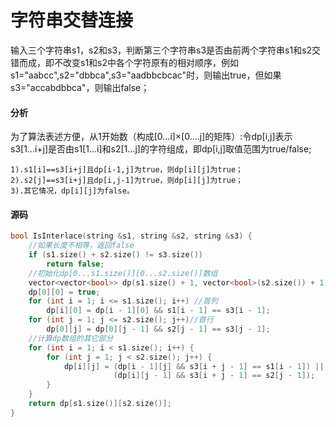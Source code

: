 # 字符串交替连接


输入三个字符串s1，s2和s3，判断第三个字符串s3是否由前两个字符串s1和s2交错而成，即不改变s1和s2中各个字符原有的相对顺序，例如s1="aabcc",s2="dbbca",s3="aadbbcbcac"时，则输出true，但如果s3="accabdbbca"，则输出false；

#### 分析

为了算法表述方便，从1开始数（构成[0...i]×[0....j]的矩阵）:令dp[i,j]表示s3[1...i+j]是否由s1[1...i]和s2[1...j]的字符组成，即dp[i,j]取值范围为true/false;

```
1).s1[i]==s3[i+j]且dp[i-1,j]为true，则dp[i][j]为true；
2).s2[j]==s3[i+j]且dp[i,j-1]为true，则dp[i][j]为true；
3).其它情况，dp[i][j]为false。
```

#### 源码

```cpp
bool IsInterlace(string &s1, string &s2, string &s3) {
    //如果长度不相等，返回false
    if (s1.size() + s2.size() != s3.size())
        return false;
    //初始化dp[0...s1.size()][0...s2.size()]数组
    vector<vector<bool>> dp(s1.size() + 1, vector<bool>(s2.size()) + 1);
    dp[0][0] = true;
    for (int i = 1; i <= s1.size(); i++) //首列
        dp[i][0] = dp[i - 1][0] && s1[i - 1] == s3[i - 1];
    for (int j = 1; j <= s2.size(); j++)//首行
        dp[0][j] = dp[0][j - 1] && s2[j - 1] == s3[j - 1];
    //计算dp数组的其它部分
    for (int i = 1; i < s1.size(); i++) {
        for (int j = 1; j < s2.size(); j++) {
            dp[i][j] = (dp[i - 1][j] && s3[i + j - 1] == s1[i - 1]) ||
                       (dp[i][j - 1] && s3[i + j - 1] == s2[j - 1]);
        }
    }
    return dp[s1.size()][s2.size()];
}
```
